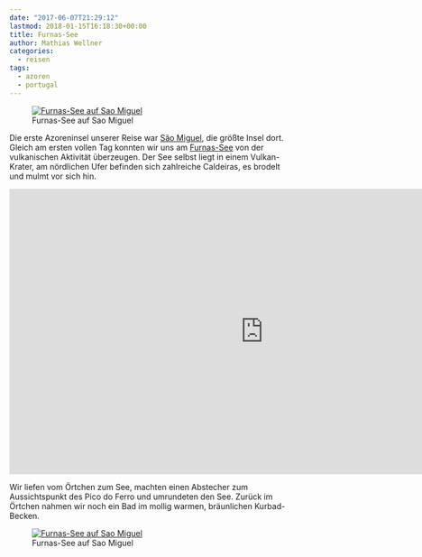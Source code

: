 ```yaml
---
date: "2017-06-07T21:29:12"
lastmod: 2018-01-15T16:18:30+00:00
title: Furnas-See
author: Mathias Wellner
categories:
  - reisen
tags:
  - azoren
  - portugal
---
```

<figure>
  <a href="https://www.flickr.com/photos/mwellner/35333551470" title="Furnas-See">
    <img 
      srcset="https://farm5.staticflickr.com/4019/35333551470_004f26a4c1_n.jpg 320w, https://farm5.staticflickr.com/4019/35333551470_004f26a4c1_c.jpg 800w, https://farm5.staticflickr.com/4019/35333551470_004f26a4c1_b.jpg 1024w"
      src="https://farm5.staticflickr.com/4019/35333551470_004f26a4c1_b.jpg" 
      alt="Furnas-See auf Sao Miguel">
  </a>
  <figcaption>Furnas-See auf Sao Miguel</figcaption>
</figure>

Die erste Azoreninsel unserer Reise war [São Miguel](https://de.wikipedia.org/wiki/S%C3%A3o_Miguel), die größte Insel dort. Gleich am ersten vollen Tag konnten wir uns am [Furnas-See](https://de.wikipedia.org/wiki/Furnas-See_(Azoren)) von der vulkanischen Aktivität überzeugen. Der See selbst liegt in einem Vulkan-Krater, am nördlichen Ufer befinden sich zahlreiche Caldeiras, es brodelt und mulmt vor sich hin. 

<!--more-->

<iframe src="https://player.vimeo.com/video/224237607?loop=1&title=0&byline=0&portrait=0" width="900" height="506" frameborder="0" webkitallowfullscreen mozallowfullscreen allowfullscreen></iframe>

Wir liefen vom Örtchen zum See, machten einen Abstecher zum Aussichtspunkt des Pico do Ferro und umrundeten den See. Zurück im Örtchen nahmen wir noch ein Bad im mollig warmen, bräunlichen Kurbad-Becken.

<figure>
  <a href="https://www.flickr.com/photos/mwellner/35551859962" title="Furnas-See">
    <img 
      srcset="https://farm5.staticflickr.com/4216/35551859962_f170987683_n.jpg 320w, https://farm5.staticflickr.com/4216/35551859962_f170987683_c.jpg 800w, https://farm5.staticflickr.com/4216/35551859962_f170987683_b.jpg 1024w"
      src="https://farm5.staticflickr.com/4216/35551859962_f170987683_b.jpg" 
      alt="Furnas-See auf Sao Miguel">
  </a>
  <figcaption>Furnas-See auf Sao Miguel</figcaption>
</figure>

